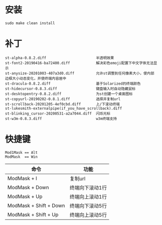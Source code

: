 # 安装
	sudo make clean install 

# 补丁
	st-alpha-0.8.2.diff                       半透明效果 
	st-font2-20190416-ba72400.diff            解决彩色emoji配置下中文字体无法显示 
	st-anysize-20201003-407a3d0.diff          允许st调整到任何像素大小，使内部边框大小动态变化，并使终端内容居中
	st-dracula-0.8.2.diff                     基于Solarized的终端颜色
	st-hidecursor-0.8.3.diff                  键盘输入时自动隐藏鼠标
	st-desktopentry-0.8.2.diff                为st创建一个桌面图标 
	st-copyurl-20190202-0.8.1.diff            选择并复制url
	st-scrollback-20201205-4ef0cbd.diff       上/下滚动终端
	st-lukesmith-externalpipe(if_you_have_scrollback).diff
	st-blinking_cursor-20200531-a2a7044.diff  闪烁光标 
	st-w3m-0.8.3.diff                         w3m终端支持

# 快捷键
	Mod1Mask == Alt
	ModMask  == Win


| 命令                       | 功能                    |
|----------------------------|-------------------------|
| ModMask + l                | 复制url                 |
| ModMask + Down             | 终端向下滚动1行         |
| ModMask + Up               | 终端向上滚动1行         |
| ModMask + Shift + Down     | 终端向下滚动5行         |
| ModMask + Shift + Up       | 终端向上滚动5行         |


